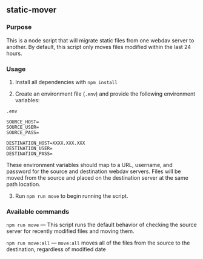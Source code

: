 ## static-mover

### Purpose
This is a node script that will migrate static files from one webdav server to another. By default, this script only moves files modified within the last 24 hours. 

### Usage

1. Install all dependencies with `npm install`

2. Create an environment file (`.env`) and provide the following environment variables:

`.env`
```
SOURCE_HOST=
SOURCE_USER=
SOURCE_PASS=

DESTINATION_HOST=XXXX.XXX.XXX
DESTINATION_USER=
DESTINATION_PASS=
```

These environment variables should map to a URL, username, and password for the source and destination webdav servers. Files will be moved from the source and placed on the destination server at the same path location.

3. Run `npm run move` to begin running the script. 

### Available commands

`npm run move` — This script runs the default behavior of checking the source server for recently modified files and moving them. 

`npm run move:all` — `move:all` moves all of the files from the source to the destination, regardless of modified date


